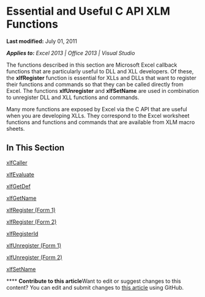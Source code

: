 
# Essential and Useful C API XLM Functions

 **Last modified:** July 01, 2011

 _**Applies to:** Excel 2013 | Office 2013 | Visual Studio_

The functions described in this section are Microsoft Excel callback functions that are particularly useful to DLL and XLL developers. Of these, the  **xlfRegister** function is essential for XLLs and DLLs that want to register their functions and commands so that they can be called directly from Excel. The functions **xlfUnregister** and **xlfSetName** are used in combination to unregister DLL and XLL functions and commands.

Many more functions are exposed by Excel via the C API that are useful when you are developing XLLs. They correspond to the Excel worksheet functions and functions and commands that are available from XLM macro sheets.

## In This Section

 [xlfCaller](de4b119c-ae2e-4207-9783-8d5692a4d052.md)

 [xlfEvaluate](deea3ee6-2a32-47ef-bfa4-914891538633.md)

 [xlfGetDef](68f5edbd-9040-46d3-acd5-dd51ca82f6fa.md)

 [xlfGetName](65780435-aaa2-47af-b44f-07be7aa769ee.md)

 [xlfRegister (Form 1)](c730124c-1886-4a0f-8f06-79763025537d.md)

 [xlfRegister (Form 2)](3ebbd775-f3d2-4ba7-8835-a5b38ad2267a.md)

 [xlfRegisterId](d34cf20c-a5cd-45fb-9dcb-d49eac2d99dd.md)

 [xlfUnregister (Form 1)](850bf65f-a151-44d6-b49f-d53ae2c83760.md)

 [xlfUnregister (Form 2)](39c6eba7-ba41-4e7b-9a28-2b662378ff5a.md)

 [xlfSetName](ea7fd713-7c1b-4648-a609-3334f595c61a.md)


****   **Contribute to this article**Want to edit or suggest changes to this content? You can edit and submit changes to  [this article](https://github.com/jhershey00/VBA_Excel_Test/OpenXMLCon/articles/dc80cb3d-0d7e-4cb9-9870-3acc84eeca82.md) using GitHub.

